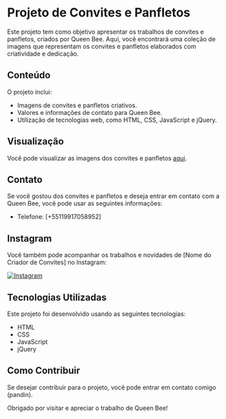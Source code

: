 # Projeto de Convites e Panfletos

Este projeto tem como objetivo apresentar os trabalhos de convites e panfletos, criados por Queen Bee. Aqui, você encontrará uma coleção de imagens que representam os convites e panfletos elaborados com criatividade e dedicação.

## Conteúdo

O projeto inclui:

- Imagens de convites e panfletos criativos.
- Valores e informações de contato para Queen Bee.
- Utilização de tecnologias web, como HTML, CSS, JavaScript e jQuery.

## Visualização

Você pode visualizar as imagens dos convites e panfletos [aqui](https://queenbeebr.000webhostapp.com/).

## Contato

Se você gostou dos convites e panfletos e deseja entrar em contato com a Queen Bee, você pode usar as seguintes informações:

- Telefone: [+55119917058952]

## Instagram

Você também pode acompanhar os trabalhos e novidades de [Nome do Criador de Convites] no Instagram:

[![Instagram](https://img.shields.io/badge/Instagram-Follow%20%40queenbee_teen-orange)](https://www.instagram.com/queenbee_teen/)

## Tecnologias Utilizadas

Este projeto foi desenvolvido usando as seguintes tecnologias:

- HTML
- CSS
- JavaScript
- jQuery

## Como Contribuir

Se desejar contribuir para o projeto, você pode entrar em contato comigo (pandin).

Obrigado por visitar e apreciar o trabalho de Queen Bee!
